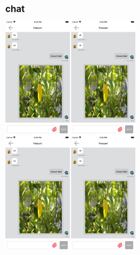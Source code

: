 # chat

<img src="chat/images/Simulator Screen Shot - iPhone 8 Plus - 2022-05-26 at 15.33.37.png" width="40%">
<img src="chat/images/Simulator Screen Shot - iPhone 8 Plus - 2022-05-26 at 15.33.37.png" width="40%">
<img src="chat/images/Simulator Screen Shot - iPhone 8 Plus - 2022-05-26 at 15.33.37.png" width="40%">
<img src="chat/images/Simulator Screen Shot - iPhone 8 Plus - 2022-05-26 at 15.33.37.png" width="40%">
